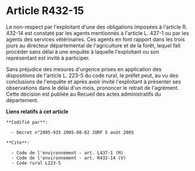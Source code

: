 # Article R432-15

Le non-respect par l'exploitant d'une des obligations imposées à l'article R. 432-14 est constaté par les agents mentionnés à
l'article L. 437-1 ou par les agents des services vétérinaires. Ces agents en font rapport dans les trois jours au directeur
départemental de l'agriculture et de la forêt, lequel fait procéder sans délai à une enquête à laquelle l'exploitant ou son
représentant est invité à participer.

Sans préjudice des mesures d'urgence prises en application des dispositions de l'article L. 223-5 du code rural, le préfet
peut, au vu des conclusions de l'enquête et après avoir invité l'exploitant à présenter ses observations dans le délai d'un
mois, prononcer le retrait de l'agrément. Cette décision est publiée au Recueil des actes administratifs du département.

**Liens relatifs à cet article**

	**Codifié par**:

	  - Décret n°2005-935 2005-08-02 JORF 5 août 2005

	**Cite**:

	  - Code de l'environnement - art. L437-1 (M)
	  - Code de l'environnement - art. R432-14 (V)
	  - Code rural L223-5
